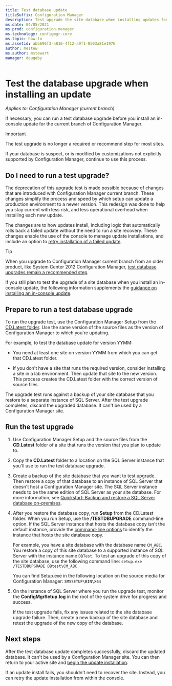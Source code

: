 ```yaml
---
title: Test database update
titleSuffix: Configuration Manager
description: Test upgrade the site database when installing updates for Configuration Manager.
ms.date: 04/05/2021
ms.prod: configuration-manager
ms.technology: configmgr-core
ms.topic: how-to
ms.assetid: abb696f3-a816-4f12-a9f1-0503a81e1976
author: mestew
ms.author: mstewart
manager: dougeby
---
```


# Test the database upgrade when installing an update

*Applies to: Configuration Manager (current branch)*

If necessary, you can run a test database upgrade before you install an in-console update for the current branch of Configuration Manager.

> [!IMPORTANT]
> The test upgrade is no longer a required or recommend step for most sites.
>
> If your database is suspect, or is modified by customizations not explicitly supported by Configuration Manager, continue to use this process.

## Do I need to run a test upgrade?

The deprecation of this upgrade test is made possible because of changes that are introduced with Configuration Manager current branch. These changes simplify the process and speed by which setup can update a production environment to a newer version. This redesign was done to help you stay current with less risk, and less operational overhead when installing each new update.

The changes are to how updates install, including logic that automatically rolls back a failed update without the need to run a site recovery. These changes enable the use of the console to manage update installations, and include an option to [retry installation of a failed update](install-in-console-updates.md#retry-installation-of-a-failed-update).

> [!TIP]
> When you upgrade to Configuration Manager current branch from an older product, like System Center 2012 Configuration Manager, [test database upgrades remain a recommended step](../deploy/install/upgrade-to-configuration-manager.md#test-the-site-database-upgrade).

If you still plan to test the upgrade of a site database when you install an in-console update, the following information supplements the [guidance on installing an in-console update](install-in-console-updates.md).

## Prepare to run a test database upgrade

To run the upgrade test, use the Configuration Manager Setup from the [CD.Latest folder](the-cd.latest-folder.md). Use the same version of the source files as the version of Configuration Manager to which you're updating.

For example, to test the database update for version YYMM:

- You need at least one site on version YYMM from which you can get that CD.Latest folder.

- If you don't have a site that runs the required version, consider installing a site in a lab environment. Then update that site to the new version. This process creates the CD.Latest folder with the correct version of source files.

The upgrade test runs against a backup of your site database that you restore to a separate instance of SQL Server. After the test upgrade completes, discard the upgraded database. It can't be used by a Configuration Manager site.

## Run the test upgrade

1. Use Configuration Manager Setup and the source files from the **CD.Latest** folder of a site that runs the version that you plan to update to.

1. Copy the **CD.Latest** folder to a location on the SQL Server instance that you'll use to run the test database upgrade.

1. Create a backup of the site database that you want to test upgrade. Then restore a copy of that database to an instance of SQL Server that doesn't host a Configuration Manager site. The SQL Server instance needs to be the same edition of SQL Server as your site database. For more information, see [Quickstart: Backup and restore a SQL Server database on-premises](/sql/relational-databases/backup-restore/quickstart-backup-restore-database).

1. After you restore the database copy, run **Setup** from the CD.Latest folder. When you run Setup, use the **/TESTDBUPGRADE** command-line option. If the SQL Server instance that hosts the database copy isn't the default instance, provide the [command-line options](../deploy/install/command-line-options-for-setup.md#testdbupgrade) to identify the instance that hosts the site database copy.

    For example, you have a site database with the database name `CM_ABC`. You restore a copy of this site database to a supported instance of SQL Server with the instance name `DBTest`. To test an upgrade of this copy of the site database, use the following command line: `setup.exe /TESTDBUPGRADE DBtest\CM_ABC`

    You can find Setup.exe in the following location on the source media for Configuration Manager: `SMSSETUP\BIN\X64`

1. On the instance of SQL Server where you run the upgrade test, monitor the **ConfigMgrSetup.log** in the root of the system drive for progress and success.

    If the test upgrade fails, fix any issues related to the site database upgrade failure. Then, create a new backup of the site database and retest the upgrade of the new copy of the database.

## Next steps

After the test database update completes successfully, discard the updated database. It can't be used by a Configuration Manager site. You can then return to your active site and [begin the update installation](install-in-console-updates.md).

If an update install fails, you shouldn't need to recover the site. Instead, you can retry the update installation from within the console.
